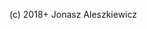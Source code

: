 (c) 2018+ Jonasz Aleszkiewicz
[](aleshkevich-interactive.md) <!-- Better index this page, Google >:( -->
